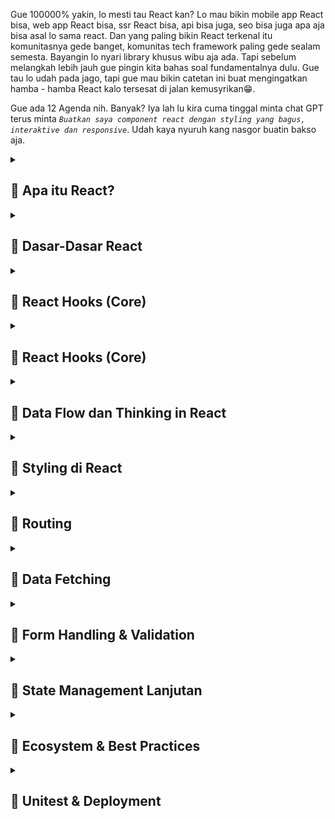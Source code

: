 Gue 100000% yakin, lo mesti tau React kan? Lo mau bikin mobile app React bisa, web app React bisa, ssr React bisa, api bisa juga, seo bisa juga apa aja bisa asal lo sama react. Dan yang paling bikin React terkenal itu komunitasnya gede banget, komunitas tech framework paling gede sealam semesta. Bayangin lo nyari library khusus wibu aja ada. Tapi sebelum melangkah lebih jauh gue pingin kita bahas soal fundamentalnya dulu. Gue tau lo udah pada jago, tapi gue mau bikin catetan ini buat mengingatkan hamba - hamba React kalo tersesat di jalan kemusyrikan😁.

Gue ada 12 Agenda nih. Banyak? Iya lah lu kira cuma tinggal minta chat GPT terus minta *`Buatkan saya component react dengan styling yang bagus, interaktive dan responsive`*. Udah kaya nyuruh kang nasgor buatin bakso aja.

<details>
<summary><h2>📌 Apa itu React?</h2></summary>

<img class="img-fluid" alt="image" src="https://raw.githubusercontent.com/feri-irawansyah/docs/refs/heads/main/fundamental-react/assets/react-docs.png" />
Kalo lu nyasar atau cari *`React`* di google search. Nah mesti bakal muncul web `https://react.dev`. Nah terus lu masuk di halaman pertama langsung muncul tulisan yang harusnya lo bisa baca atau kalo lo translate ke bahasa indonesia jadi 

<h3 class="text-danger text-underlined text-uppercase">Perpustakaan untuk antarmuka pengguna web dan asli</h3>

React itu library, dependencies, package, atau benda" semacam itu bukan `framework`. Framework itu kerangka kerja bro kaya lo misal mau masak di resto itu udh ada tata caranya, alat" nya lengkap dan ada aturan nya harus steril, bersih, rapi, harus ikutin sop nya.

Beda kaya lo masak di dapur orang jawa:
<img class="img-fluid" alt="image" src="https://raw.githubusercontent.com/feri-irawansyah/docs/refs/heads/main/fundamental-react/assets/orang-jawa.jpg" />
Lo ngga perlu rapi, ngga perlu pake seragam, steril, ngga ada sop yang penting masakan halal dan ngga membunuh asal lo jangan sampe bakar rumah aja.

Itulah framework suatu kerangka yang udah dibuatin orang atau organisasi biar lo kaga sembarangan ngoplos source code lo. React beda bro dia bukan framework, tapi dia library yang isinya itu fitur - fitur mempermudah hidup lo, bukan mempersulit hidup lo dan lo terserah mau lakuin apa aja pake react. Misalnya gini bro, lo mau masak nasgor di dapur orang jawa nih tanpa framework lo nyalain api, panasin minyak, siapin bumbu, tumis, masukin nasi, aduk - aduk, angkat, lalu jadi. Nah fitur - fitur dan bahan nya itulah React bro.

Jadi kalo misal lo ulek bumbu sendiri artinya lo buat UI pake React lo jahit sendiri, kalo lo beli bumbu Racik, Sasa, Sajiku dkk lo artinya pake third party library buatan orang kaya Ant Design, Chakra UI, MUI, Bootstrap dll.


</details>

<details>
<summary><h2>📌 Dasar-Dasar React</h2></summary>

Lagi ditulis...

</details>

<details>
<summary><h2>📌 React Hooks (Core)</h2></summary>

Lagi ditulis...

</details>

<details>
<summary><h2>📌 React Hooks (Core)</h2></summary>

Lagi ditulis...

</details>

<details>
<summary><h2>📌 Data Flow dan Thinking in React</h2></summary>

Lagi ditulis...

</details>

<details>
<summary><h2>📌 Styling di React</h2></summary>

Lagi ditulis...

</details>

<details>
<summary><h2>📌 Routing</h2></summary>

Lagi ditulis...

</details>

<details>
<summary><h2>📌 Data Fetching</h2></summary>

Lagi ditulis...

</details>

<details>
<summary><h2>📌 Form Handling & Validation</h2></summary>

Lagi ditulis...

</details>

<details>
<summary><h2>📌 State Management Lanjutan</h2></summary>

Lagi ditulis...

</details>

<details>
<summary><h2>📌 Ecosystem & Best Practices</h2></summary>

Lagi ditulis...

</details>

<details>
<summary><h2>📌 Unitest & Deployment</h2></summary>

Lagi ditulis...

</details>

